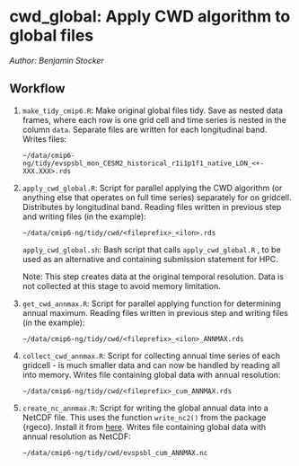 # cwd_global: Apply CWD algorithm to global files

*Author: Benjamin Stocker*

## Workflow

1.  `make_tidy_cmip6.R`: Make original global files tidy. Save as nested data frames, where each row is one grid cell and time series is nested in the column `data`. Separate files are written for each longitudinal band. Writes files:

    `~/data/cmip6-ng/tidy/evspsbl_mon_CESM2_historical_r1i1p1f1_native_LON_<+-XXX.XXX>.rds`

2.  `apply_cwd_global.R`: Script for parallel applying the CWD algorithm (or anything else that operates on full time series) separately for on gridcell. Distributes by longitudinal band. Reading files written in previous step and writing files (in the example):

    `~/data/cmip6-ng/tidy/cwd/<fileprefix>_<ilon>.rds`

    `apply_cwd_global.sh`: Bash script that calls `apply_cwd_global.R` , to be used as an alternative and containing submission statement for HPC.

    Note: This step creates data at the original temporal resolution. Data is not collected at this stage to avoid memory limitation.

3.  `get_cwd_annmax.R`: Script for parallel applying function for determining annual maximum. Reading files written in previous step and writing files (in the example):

    `~/data/cmip6-ng/tidy/cwd/<fileprefix>_<ilon>_ANNMAX.rds`

4.  `collect_cwd_annmax.R`: Script for collecting annual time series of each gridcell - is much smaller data and can now be handled by reading all into memory. Writes file containing global data with annual resolution:

    `~/data/cmip6-ng/tidy/cwd/<fileprefix>_cum_ANNMAX.rds`

5.  `create_nc_annmax.R`: Script for writing the global annual data into a NetCDF file. This uses the function `write_nc2()` from the package {rgeco}. Install it from [here](https://github.com/geco-bern/rgeco). Writes file containing global data with annual resolution as NetCDF:

    `~/data/cmip6-ng/tidy/cwd/evspsbl_cum_ANNMAX.nc`

